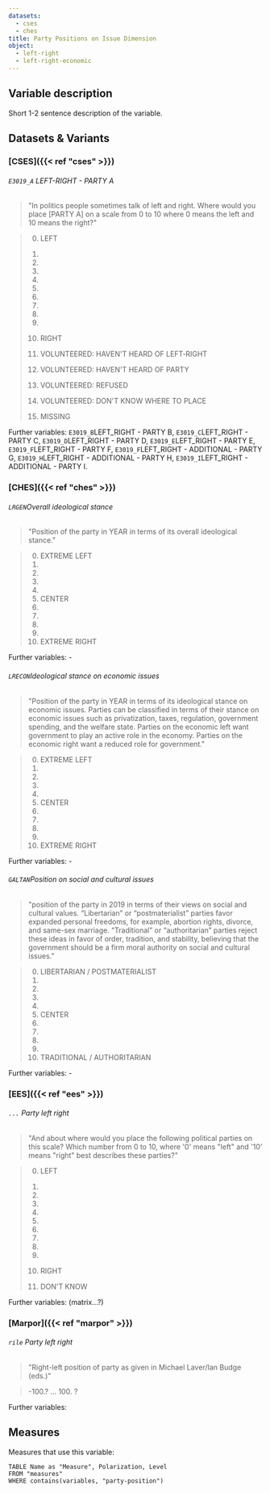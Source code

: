 ```yaml
---
datasets:
  - cses
  - ches
title: Party Positions on Issue Dimension
object:
  - left-right
  - left-right-economic
---
```

## Variable description

Short 1-2 sentence description of the variable.

## Datasets & Variants
### [CSES]({{< ref "cses" >}})
###### `E3019_A` LEFT-RIGHT - PARTY A
> "In politics people sometimes talk of left and right. Where would you place [PARTY A] on a scale from 0 to 10 where 0 means the left and 10 means the right?"

> 00. LEFT
> 01.
> 02.
> 03.
> 04.
> 05.
> 06.
> 07.
> 08.
> 09.
> 10. RIGHT
> 
> 95. VOLUNTEERED: HAVEN'T HEARD OF LEFT‐RIGHT
> 96. VOLUNTEERED: HAVEN'T HEARD OF PARTY
> 97. VOLUNTEERED: REFUSED
> 98. VOLUNTEERED: DON'T KNOW WHERE TO PLACE
> 99. MISSING

Further variables: `E3019_B`LEFT_RIGHT - PARTY B, `E3019_C`LEFT_RIGHT - PARTY C, `E3019_D`LEFT_RIGHT - PARTY D, `E3019_E`LEFT_RIGHT - PARTY E, `E3019_F`LEFT_RIGHT - PARTY F, `E3019_F`LEFT_RIGHT - ADDITIONAL - PARTY G, `E3019_H`LEFT_RIGHT - ADDITIONAL - PARTY H, `E3019_I`LEFT_RIGHT - ADDITIONAL - PARTY I.

### [CHES]({{< ref "ches" >}})
###### `LRGEN`Overall ideological stance
> "Position of the party in YEAR in terms of its overall ideological stance."

> 0. EXTREME LEFT
> 1.
> 2.
> 3.
> 4.
> 5. CENTER
> 6.
> 7.
> 8.
> 9.
> 10. EXTREME RIGHT

Further variables: -

###### `LRECON`Ideological stance on economic issues
> "Position of the party in YEAR in terms of its ideological stance on economic issues. Parties can be classified in terms of their stance on economic issues such as privatization, taxes, regulation, government spending, and the welfare state. Parties on the economic left want government to play an active role in the economy. Parties on the economic right want a reduced role for government."

> 0. EXTREME LEFT
> 1.
> 2.
> 3.
> 4.
> 5. CENTER
> 6.
> 7.
> 8.
> 9.
> 10. EXTREME RIGHT 

Further variables: -

###### `GALTAN`Position on social and cultural issues
>"position of the party in 2019 in terms of their views on social and cultural values. “Libertarian” or “postmaterialist” parties favor expanded personal freedoms, for example, abortion rights, divorce, and same-sex marriage. “Traditional” or “authoritarian” parties reject these ideas in favor of order, tradition, and stability, believing that the government should be a firm moral authority on social and cultural issues."

> 0. LIBERTARIAN / POSTMATERIALIST
> 1.
> 2.
> 3.
> 4.
> 5. CENTER
> 6.
> 7.
> 8.
> 9.
> 10. TRADITIONAL / AUTHORITARIAN

Further variables: -

### [EES]({{< ref "ees" >}})
###### `...` Party left right
> "And about where would you place the following political parties on this scale? Which number from 0 to 10, where '0' means "left" and '10' means "right" best describes these parties?"

> 0. LEFT
> 1.
> 2.
> 3.
> 4.
> 5.
> 6.
> 7.
> 8.
> 9.
> 10. RIGHT
> 
> 99. DON'T KNOW

Further variables: (matrix...?)

### [Marpor]({{< ref "marpor" >}})
###### `rile` Party left right
>"Right-left position of party as given in Michael Laver/Ian Budge (eds.)"

>-100.?
> ...
> 100. ?

Further variables: 

## Measures
Measures that use this variable:
```dataview
TABLE Name as "Measure", Polarization, Level
FROM "measures"
WHERE contains(variables, "party-position")
```